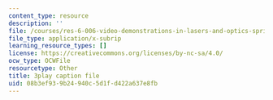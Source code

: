 ```yaml
---
content_type: resource
description: ''
file: /courses/res-6-006-video-demonstrations-in-lasers-and-optics-spring-2008/08b3ef939b24940c5d1fd422a637e8fb_nhAfQ_551xo.srt
file_type: application/x-subrip
learning_resource_types: []
license: https://creativecommons.org/licenses/by-nc-sa/4.0/
ocw_type: OCWFile
resourcetype: Other
title: 3play caption file
uid: 08b3ef93-9b24-940c-5d1f-d422a637e8fb
---
```

